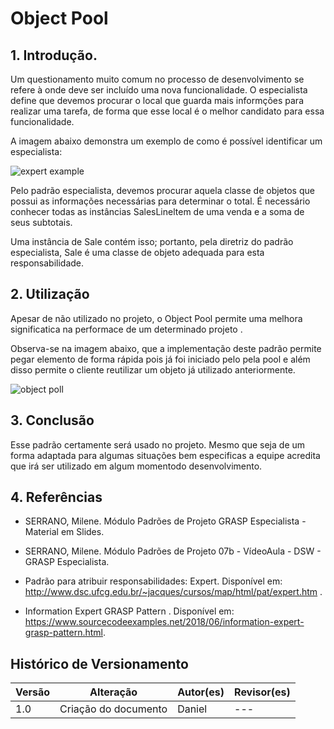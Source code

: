 # Object Pool

## 1. Introdução.

Um questionamento muito comum no processo de desenvolvimento se refere à onde deve ser incluído uma nova funcionalidade. O especialista define que devemos procurar  o local que guarda mais informções para realizar uma tarefa, de forma que esse local é o melhor candidato para essa funcionalidade.

A imagem abaixo demonstra um exemplo de como é possível identificar um especialista:

![expert example](https://1.bp.blogspot.com/-15_IqLY-GM4/XQXNjQCtWrI/AAAAAAAAGE0/Ln5--07vci4lykvBwDn5-G4oerOeYI0EQCLcBGAs/s1600/expert1.png)

Pelo padrão especialista, devemos procurar aquela classe de objetos que possui as informações necessárias para determinar o total. É necessário conhecer todas as instâncias SalesLineltem de uma venda e a soma de seus subtotais.

Uma instância de Sale contém isso; portanto, pela diretriz do padrão especialista, Sale é uma classe de objeto adequada para esta responsabilidade.


## 2. Utilização

Apesar de não utilizado no projeto, o Object Pool permite uma melhora significatica na performace de um determinado projeto .

Observa-se na imagem abaixo, que a implementação deste padrão permite pegar elemento de forma rápida pois já foi iniciado pelo pela pool e além disso permite o cliente reutilizar um objeto já utilizado anteriormente. 

![object poll](../../../assets/object_pool/object_pool_example.png)

## 3. Conclusão

Esse padrão certamente será usado no projeto. Mesmo que seja de um forma adaptada para algumas situações bem especificas a equipe acredita que irá ser utilizado em algum momentodo desenvolvimento.

## 4. Referências

- SERRANO, Milene. Módulo Padrões de Projeto GRASP Especialista - Material em Slides.

- SERRANO, Milene. Módulo Padrões de Projeto 07b - VídeoAula - DSW - GRASP Especialista.

- Padrão para atribuir responsabilidades: Expert. Disponível em: http://www.dsc.ufcg.edu.br/~jacques/cursos/map/html/pat/expert.htm .

-  Information Expert GRASP Pattern . Disponível em: https://www.sourcecodeexamples.net/2018/06/information-expert-grasp-pattern.html.


## Histórico de Versionamento

| Versão | Alteração | Autor(es) | Revisor(es) |
| --- | --- | --- | --- |
| 1.0 | Criação do documento | Daniel | --- |